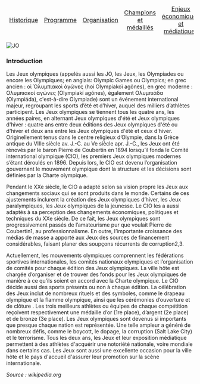 <table>
    <thead>
        <tr>
            <td align="center"><a href="Historique">Historique</a></td>
            <td align="center"><a href="Programme">Programme</a></td>
            <td align="center"><a href="Organisation">Organisation</a></td>
            <td align="center"><a href="Champions">Champions et médaillés</a></td>
            <td align="center"><a href="Enjeux">Enjeux économiques et médiatiques</a></td>
            <td align="center"><a href="Politique">Olympisme et politique</a></td>
        </tr>
    </thead>
</table>

![JO](http://www.larousse.fr/encyclopedie/data/images/1009519-Drapeau_des_jeux_Olympiques.jpg)


### Introduction

Les Jeux olympiques (appelés aussi les JO, les Jeux, les Olympiades ou encore les Olympiques; en anglais: Olympic Games ou Olympics; en grec ancien : οἱ Ὀλυμπιακοὶ ἀγῶνες (hoi Olympiakoì agônes), en grec moderne : Ολυμπιακοί αγώνες (Olympiakí agónes), également Oλυμπιάδα (Olympiáda), c'est-à-dire Olympiade) sont un événement international majeur, regroupant les sports d’été et d’hiver, auquel des milliers d’athlètes participent. Les Jeux olympiques se tiennent tous les quatre ans, les années paires, en alternant Jeux olympiques d'été et Jeux olympiques d'hiver : quatre ans entre deux éditions des Jeux olympiques d'été ou d'hiver et deux ans entre les Jeux olympiques d'été et ceux d'hiver. Originellement tenus dans le centre religieux d’Olympie, dans la Grèce antique du VIIIe siècle av. J.-C. au Ve siècle apr. J.-C., les Jeux ont été rénovés par le baron Pierre de Coubertin en 1894 lorsqu’il fonda le Comité international olympique (CIO), les premiers Jeux olympiques modernes s’étant déroulés en 1896. Depuis lors, le CIO est devenu l’organisation gouvernant le mouvement olympique dont la structure et les décisions sont définies par la Charte olympique.

Pendant le XXe siècle, le CIO a adapté selon sa vision propre les Jeux aux changements sociaux qui se sont produits dans le monde. Certains de ces ajustements inclurent la création des Jeux olympiques d’hiver, les Jeux paralympiques, les Jeux olympiques de la jeunesse. Le CIO les a aussi adaptés à sa perception des changements économiques, politiques et techniques du XXe siècle. De ce fait, les Jeux olympiques sont progressivement passés de l’amateurisme pur que voulait Pierre de Coubertin1, au professionnalisme. En outre, l’importante croissance des médias de masse a apporté aux Jeux des sources de financement considérables, faisant planer des soupçons récurrents de corruption2,3.

Actuellement, les mouvements olympiques comprennent les fédérations sportives internationales, les comités nationaux olympiques et l’organisation de comités pour chaque édition des Jeux olympiques. La ville hôte est chargée d’organiser et de trouver des fonds pour les Jeux olympiques de manière à ce qu’ils soient en accord avec la Charte olympique. Le CIO décide aussi des sports présents ou non à chaque édition. La célébration des Jeux inclut de nombreux rituels et des symboles, comme le drapeau olympique et la flamme olympique, ainsi que les cérémonies d’ouverture et de clôture . Les trois meilleurs athlètes ou équipes de chaque compétition reçoivent respectivement une médaille d’or (1re place), d’argent (2e place) et de bronze (3e place). Les Jeux olympiques sont devenus si importants que presque chaque nation est représentée. Une telle ampleur a généré de nombreux défis, comme le boycott, le dopage, la corruption (Salt Lake City) et le terrorisme. Tous les deux ans, les Jeux et leur exposition médiatique permettent à des athlètes d'acquérir une notoriété nationale, voire mondiale dans certains cas. Les Jeux sont aussi une excellente occasion pour la ville hôte et le pays d'accueil d'assurer leur promotion sur la scène internationale.

_Source : wikipedia.org_
